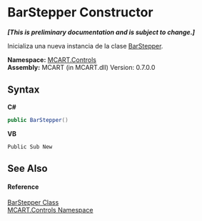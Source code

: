 # BarStepper Constructor 
 _**\[This is preliminary documentation and is subject to change.\]**_

Inicializa una nueva instancia de la clase <a href="3a9891d5-804f-b575-23ca-58c714163f08">BarStepper</a>.

**Namespace:**&nbsp;<a href="1c9d7a8e-81d4-838a-f87d-7379b253b6ce">MCART.Controls</a><br />**Assembly:**&nbsp;MCART (in MCART.dll) Version: 0.7.0.0

## Syntax

**C#**<br />
``` C#
public BarStepper()
```

**VB**<br />
``` VB
Public Sub New
```


## See Also


#### Reference
<a href="3a9891d5-804f-b575-23ca-58c714163f08">BarStepper Class</a><br /><a href="1c9d7a8e-81d4-838a-f87d-7379b253b6ce">MCART.Controls Namespace</a><br />